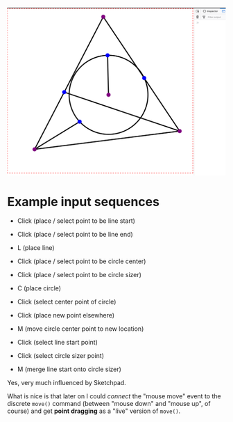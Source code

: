 ![Current](../img/lines-circles-glomps.png?raw=true)

# Example input sequences

* Click (place / select point to be line start)
* Click (place / select point to be line end)
* L (place line)

* Click (place / select point to be circle center)
* Click (place / select point to be circle sizer)
* C (place circle)

* Click (select center point of circle)
* Click (place new point elsewhere)
* M (move circle center point to new location)

* Click (select line start point)
* Click (select circle sizer point)
* M (merge line start onto circle sizer)

Yes, very much influenced by Sketchpad.

What is nice is that later on I could *connect* the "mouse move" event to the discrete `move()` command (between "mouse down" and "mouse up", of course) and get **point dragging** as a "live" version of `move()`.

